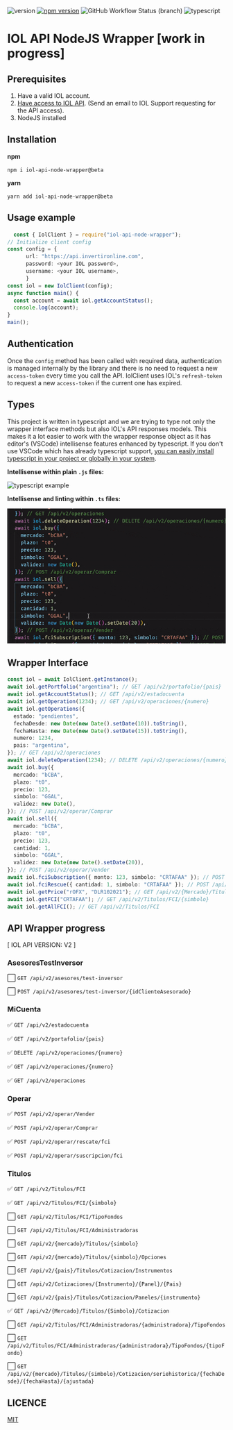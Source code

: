 ![version](https://img.shields.io/github/package-json/v/apolofx/iol-api-node-wrapper?color=blue)
[![npm version](https://badge.fury.io/js/iol-api-node-wrapper.svg)](https://badge.fury.io/js/iol-api-node-wrapper)
![GitHub Workflow Status (branch)](https://img.shields.io/github/workflow/status/apolofx/iol-api-node-wrapper/CI%20PROD/main)
![typescript](https://badgen.net/badge/icon/typescript?icon=typescript&label)

# IOL API NodeJS Wrapper [work in progress]

## Prerequisites

1. Have a valid IOL account.
2. [Have access to IOL API](https://www.invertironline.com/api/documentacion-api). (Send an email to IOL Support requesting for the API access).
3. NodeJS installed

## Installation

**npm**

```shell
npm i iol-api-node-wrapper@beta
```

**yarn**

```shell
yarn add iol-api-node-wrapper@beta
```

## Usage example

```typescript
  const { IolClient } = require("iol-api-node-wrapper");
// Initialize client config
const config = {
      url: "https://api.invertironline.com",
      password: <your IOL password>,
      username: <your IOL username>,
      }
const iol = new IolClient(config);
async function main() {
  const account = await iol.getAccountStatus();
  console.log(account);
}
main();

```

## Authentication

Once the `config` method has been called with required data, authentication is managed internally by the library and there is no need to request a new `access-token` every time you call the API. IolClient uses IOL's `refresh-token` to request a new `access-token` if the current one has expired.

## Types

This project is written in typescript and we are trying to type not only the wrapper interface methods but also IOL's API responses models.
This makes it a lot easier to work with the wrapper response object as it has editor's (VSCode) intellisense features enhanced by typescript. If you don't use VSCode which has already typescript support, [you can easily install typescript in your project or globally in your system](https://www.typescriptlang.org/download).

**Intellisense within plain `.js` files:**

![typescript example](docs/typescript-demo.gif)

**Intellisense and linting within `.ts` files:**

![typescript example2](docs/typescript-dem1.gif)

## Wrapper Interface

```typescript
const iol = await IolClient.getInstance();
await iol.getPortfolio("argentina"); // GET /api/v2/portafolio/{pais}
await iol.getAccountStatus(); // GET /api/v2/estadocuenta
await iol.getOperation(1234); // GET /api/v2/operaciones/{numero}
await iol.getOperations({
  estado: "pendientes",
  fechaDesde: new Date(new Date().setDate(10)).toString(),
  fechaHasta: new Date(new Date().setDate(15)).toString(),
  numero: 1234,
  pais: "argentina",
}); // GET /api/v2/operaciones
await iol.deleteOperation(1234); // DELETE /api/v2/operaciones/{numero}
await iol.buy({
  mercado: "bCBA",
  plazo: "t0",
  precio: 123,
  simbolo: "GGAL",
  validez: new Date(),
}); // POST /api/v2/operar/Comprar
await iol.sell({
  mercado: "bCBA",
  plazo: "t0",
  precio: 123,
  cantidad: 1,
  simbolo: "GGAL",
  validez: new Date(new Date().setDate(20)),
}); // POST /api/v2/operar/Vender
await iol.fciSubscription({ monto: 123, simbolo: "CRTAFAA" }); // POST /api/v2/operar/suscripcion/fci
await iol.fciRescue({ cantidad: 1, simbolo: "CRTAFAA" }); // POST /api/v2/operar/rescate/fci
await iol.getPrice("rOFX", "DLR102021"); // GET /api/v2/{Mercado}/Titulos/{Simbolo}/Cotizacion
await iol.getFCI("CRTAFAA"); // GET /api/v2/Titulos/FCI/{simbolo}
await iol.getAllFCI(); // GET /api/v2/Titulos/FCI
```

## API Wrapper progress

[ IOL API VERSION: V2 ]

### AsesoresTestInversor

⬜️ `GET /api/v2/asesores/test-inversor`

⬜️ `POST /api/v2/asesores/test-inversor/{idClienteAsesorado}`

### MiCuenta

✅ `GET /api/v2/estadocuenta`

✅ `GET /api/v2/portafolio/{pais}`

✅ `DELETE /api/v2/operaciones/{numero}`

✅ `GET /api/v2/operaciones/{numero}`

✅ `GET /api/v2/operaciones`

### Operar

✅ `POST /api/v2/operar/Vender`

✅ `POST /api/v2/operar/Comprar`

✅ `POST /api/v2/operar/rescate/fci`

✅ `POST /api/v2/operar/suscripcion/fci`

### Titulos

✅ `GET /api/v2/Titulos/FCI`

✅ `GET /api/v2/Titulos/FCI/{simbolo}`

⬜️ `GET /api/v2/Titulos/FCI/TipoFondos`

⬜️ `GET /api/v2/Titulos/FCI/Administradoras`

⬜️ `GET /api/v2/{mercado}/Titulos/{simbolo}`

⬜️ `GET /api/v2/{mercado}/Titulos/{simbolo}/Opciones`

⬜️ `GET /api/v2/{pais}/Titulos/Cotizacion/Instrumentos`

⬜️ `GET /api/v2/Cotizaciones/{Instrumento}/{Panel}/{Pais}`

⬜️ `GET /api/v2/{pais}/Titulos/Cotizacion/Paneles/{instrumento}`

✅ `GET /api/v2/{Mercado}/Titulos/{Simbolo}/Cotizacion`

⬜️ `GET /api/v2/Titulos/FCI/Administradoras/{administradora}/TipoFondos`

⬜️ `GET /api/v2/Titulos/FCI/Administradoras/{administradora}/TipoFondos/{tipoFondo}`

⬜️ `GET /api/v2/{mercado}/Titulos/{simbolo}/Cotizacion/seriehistorica/{fechaDesde}/{fechaHasta}/{ajustada}`

## LICENCE

[MIT](LICENSE)
